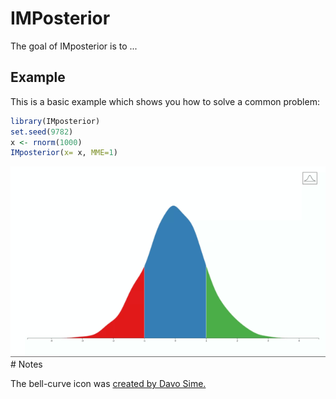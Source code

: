 <!-- README.md is generated from README.Rmd. Please edit that file -->
IMPosterior
===========

The goal of IMposterior is to ...

Example
-------

This is a basic example which shows you how to solve a common problem:

``` r
library(IMposterior)
set.seed(9782)
x <- rnorm(1000)
IMposterior(x= x, MME=1)
```

![Posterior distribution](./Posterior.gif) \# Notes

The bell-curve icon was [created by Davo Sime.](https://thenounproject.com/term/bell-curve/614251/)
